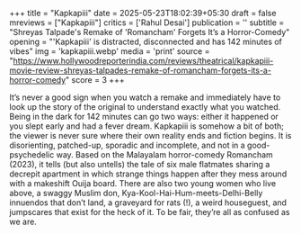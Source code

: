 +++
title = "Kapkapiii"
date = 2025-05-23T18:02:39+05:30
draft = false
mreviews = ["Kapkapiii"]
critics = ['Rahul Desai']
publication = ''
subtitle = "Shreyas Talpade's Remake of 'Romancham' Forgets It’s a Horror-Comedy"
opening = "'Kapkapiii' is distracted, disconnected and has 142 minutes of vibes"
img = 'kapkapiii.webp'
media = 'print'
source = "https://www.hollywoodreporterindia.com/reviews/theatrical/kapkapiii-movie-review-shreyas-talpades-remake-of-romancham-forgets-its-a-horror-comedy"
score = 3
+++

It’s never a good sign when you watch a remake and immediately have to look up the story of the original to understand exactly what you watched. Being in the dark for 142 minutes can go two ways: either it happened or you slept early and had a fever dream. Kapkapiii is somehow a bit of both; the viewer is never sure where their own reality ends and fiction begins. It is disorienting, patched-up, sporadic and incomplete, and not in a good-psychedelic way. Based on the Malayalam horror-comedy Romancham (2023), it tells (but also untells) the tale of six male flatmates sharing a decrepit apartment in which strange things happen after they mess around with a makeshift Ouija board. There are also two young women who live above, a swaggy Muslim don, Kya-Kool-Hai-Hum-meets-Delhi-Belly innuendos that don’t land, a graveyard for rats (!), a weird houseguest, and jumpscares that exist for the heck of it. To be fair, they’re all as confused as we are.
